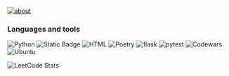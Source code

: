 [![about](https://readme-typing-svg.demolab.com?font=Fira+Code&weight=500&size=25&duration=3000&pause=500&color=31FF22&background=3BA2AE00&vCenter=true&multiline=true&width=750&height=75&lines=Hello+there!;I+am+Alexander+and+learning+python+for+1+year)](https://git.io/typing-svg)

### Languages and tools
![Python](https://camo.githubusercontent.com/91f3cd97e326e2297a0b7eed284da64a7a2669dce1dc7e93b80f2f9e060f86e6/68747470733a2f2f696d672e736869656c64732e696f2f62616467652f2d507974686f6e2d3337373641423f7374796c653d706c6173746963266c6f676f3d707974686f6e266c6f676f436f6c6f723d7768697465)
![Static Badge](https://img.shields.io/badge/Javascript-JS-ffe500)
![HTML](https://camo.githubusercontent.com/fa7b255384d744984b736f6e9015a55fcdce72fcf5c21ca9140b4c9af3767802/68747470733a2f2f696d672e736869656c64732e696f2f62616467652f2d48544d4c2d4533344632363f6c6f676f3d68746d6c35267374796c653d706c6173746963266c6f676f436f6c6f723d7768697465)
![Poetry](https://camo.githubusercontent.com/b4cc12822a242c61ee35eab2fdb6c1e9b03699822c43c05107b14080e8f16736/68747470733a2f2f696d672e736869656c64732e696f2f62616467652f706f657472792d2532333141314131412e7376673f7374796c653d706c6173746963266c6f676f3d707974686f6e266c6f676f436f6c6f723d7768697465)
![flask](https://camo.githubusercontent.com/598b6d0a3fcc15f77974d2b9d5c751fca3d9bf3083b02a9015df4520d55d6b61/68747470733a2f2f696d672e736869656c64732e696f2f62616467652f666c61736b2d2532334646464646462e7376673f7374796c653d706c6173746963266c6f676f3d666c61736b266c6f676f436f6c6f723d626c61636b)
![pytest](https://camo.githubusercontent.com/2c884641913cfe5051781720abf82b7a5d8e27ff5a22b95eced30b215434264c/68747470733a2f2f696d672e736869656c64732e696f2f62616467652f7079746573742d2532333030413345302e7376673f7374796c653d706c6173746963266c6f676f3d707974657374266c6f676f436f6c6f723d7768697465)
![Codewars]([https://www.codewars.com/users/Alex2012/badges/micro](https://www.codewars.com/users/Alexandr-Zaychenko/badges/micro))
![Ubuntu](https://img.shields.io/badge/Ubuntu-E95420?style=for-the-badge&logo=ubuntu&logoColor=white)

![LeetCode Stats](https://leetcode.card.workers.dev/alexander_zaychenko?theme=dark&font=baloo&extension=null)
<!--
**Alexander-Zaychenko/Alexander-Zaychenko** is a ✨ _special_ ✨ repository because its `README.md` (this file) appears on your GitHub profile.

<font color="red" size="5"> <b>JS </b></font> <font color="yellow" face="cursive"  size="3"> JavaScript</font>

Here are some ideas to get you started:

- 🔭 I’m currently working on ...
- 🌱 I’m currently learning ...
- 👯 I’m looking to collaborate on ...
- 🤔 I’m looking for help with ...
- 💬 Ask me about ...
- 📫 How to reach me: ...
- 😄 Pronouns: ...
- ⚡ Fun fact: ...
-->
